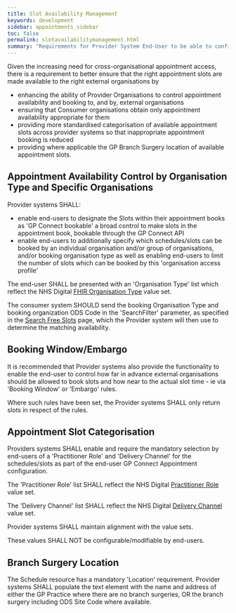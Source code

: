 ```yaml
---
title: Slot Availability Management
keywords: development
sidebar: appointments_sidebar
toc: false
permalink: slotavailabilitymanagement.html
summary: "Requirements for Provider System End-User to be able to configure what slots are available to GP Connect Consumers"
---
```


Given the increasing need for cross-organisational appointment access, there is a requirement to better ensure that the right appointment slots are made available to the right external organisations by
  - enhancing the ability of Provider Organisations to control appointment availability and booking to, and by, external organisations
  - ensuring that Consumer organisations obtain only appointment availability appropriate for them
  - providing more standardised categorisation of available appointment slots across provider systems so that inappropriate appointment booking is reduced
  - providing where applicable the GP Branch Surgery location of available appointment slots.
  
## Appointment Availability Control by Organisation Type and Specific Organisations ##

Provider systems SHALL:
- enable end-users to designate the Slots within their appointment books as 'GP Connect bookable' a broad control to make slots in the appointment book, bookable through the GP Connect API
- enable end-users to additionally specify which schedules/slots can be booked by an individual organisation and/or group of organisations, and/or booking organisation type as well as enabling end-users to limit the number of slots which can be booked by this 'organisation access profile'

The end-user SHALL be presented with an 'Organisation Type' list which reflect the NHS Digital [FHIR Organisation Type](https://fhir.nhs.uk/STU3/ValueSet/GPConnect-OrganisationType-1) value set.

The consumer system SHOULD send the booking Organisation Type and booking organization ODS Code in the 'SearchFilter' parameter, as specified in the [Search Free Slots](appointments_use_case_search_for_free_slots.html) page, which the Provider system will then use to determine the matching availability.

## Booking Window/Embargo ##
It is recommended that Provider systems also provide the functionality to enable the end-user to control how far in advance external organisations should be allowed to book slots and how near to the actual slot time - ie via 'Booking Window' or 'Embargo' rules.

Where such rules have been set, the Provider systems SHALL only return slots in respect of the rules.

## Appointment Slot Categorisation ##

Providers systems SHALL enable and require the mandatory selection by end-users of a 'Practitioner Role' and 'Delivery Channel' for the schedules/slots as part of the end-user GP Connect Appointment configuration.

The 'Practitioner Role' list SHALL reflect the NHS Digital [Practitioner Role](https://fhir.nhs.uk/STU3/ValueSet/GPConnect-PractitionerRole-1) value set.

The 'Delivery Channel' list SHALL reflect the NHS Digital [Delivery Channel](https://fhir.nhs.uk/STU3/ValueSet/GPConnect-DeliveryChannel-1) value set.

Provider systems SHALL maintain alignment with the value sets.

These values SHALL NOT be configurable/modifiable by end-users.


## Branch Surgery Location ##

The Schedule resource has a mandatory 'Location' requirement.  Provider systems SHALL populate the text element with the name and address of either the GP Practice where there are no branch surgeries, OR the branch surgery including ODS Site Code where available.


